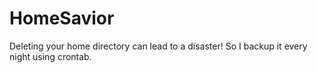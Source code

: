 # HomeSavior
Deleting your home directory can lead to a disaster! So I backup it every night using crontab.
